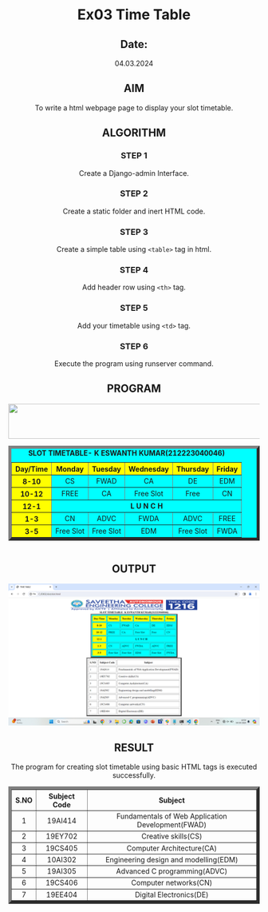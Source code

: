 # Ex03 Time Table
## Date:
04.03.2024
## AIM
To write a html webpage page to display your slot timetable.

## ALGORITHM
### STEP 1
Create a Django-admin Interface.

### STEP 2
Create a static folder and inert HTML code.

### STEP 3
Create a simple table using ```<table>``` tag in html.

### STEP 4
Add header row using ```<th>``` tag.

### STEP 5
Add your timetable using ```<td>``` tag.

### STEP 6
Execute the program using runserver command.

## PROGRAM

<html>
   <head>
       <title> TIME TABLE </title>
   </head>
 <body align="center">
 <table border="6" cellspacing="6" cellpadding="8" align="center" bgcolor="CYAN">
<img src="logo.png" align="center" height="70" width="800">
<caption><b>SLOT TIMETABLE- K ESWANTH KUMAR(212223040046)</b></caption>

   <tr>
        <th bgcolor="yellow">Day/Time</th>
        <th bgcolor="yellow">Monday</th>
        <th bgcolor="yellow">Tuesday</th>
        <th bgcolor="yellow">Wednesday</th>
        <th bgcolor="yellow">Thursday</th>
        <th bgcolor="yellow">Friday</th>
  </tr>
  <tr>
        <th bgcolor="yellow">8-10</th>
        <td>CS</td>
        <td>FWAD</td>
        <td>CA</t>
        <td>DE</td>
        <td>EDM</td>
 </tr>
 <tr>
        <th bgcolor="yellow">10-12</th>
        <td>FREE</td>
        <td>CA</td>
        <td>Free Slot</t>
        <td>Free</td>
        <td>CN</td>
 </tr>
 <tr> 
        <th bgcolor="yellow">12-1</th>
        <TD colspan="5" Align="center"><B>L U N C H </B></TD> </tr>
 <tr>
        <th bgcolor="yellow">1-3</th>
        <td>CN</td>
        <td>ADVC</td>
        <td>FWDA</t>
        <td>ADVC</td>
        <td>FREE</td>
 </tr>
 <tr>
        <th bgcolor="yellow">3-5</th>
        <td>Free Slot</td>
        <td>Free Slot</td>
        <td>EDM</t>
        <td>Free Slot</td>
        <td>FWDA</td>
</tr>
</body>
</html>
<table cellspacing="8" cellpadding="0" align="center">
<html>
<head>
    <title> Subject code </title>
</head>
 <body>
 <table border="6" cellspacing="7" cellpadding="8" align="center">

<tr> 
        <th>S.NO</th>
        <th>Subject Code</th>
        <th>Subject</th>
</tr>        
<tr>
     <td>1</td>
     <td>19AI414</td>
     <td>Fundamentals of Web Application Development(FWAD)</td>
</tr>    
<tr>
     <td>2</td>
     <td>19EY702</td>
     <td>Creative skills(CS)</td>
</tr> 
<tr>
     <td>3</td>
     <td>19CS405</td>
     <td>Computer Architecture(CA)</td>
</tr>     
<tr>
     <td>4</td>
     <td>10AI302</td>
     <td>Engineering design and modelling(EDM)</td>
</tr>   
<tr>
     <td>5</td>
     <td>19AI305</td>
     <td>Advanced C programming(ADVC)</td>
</tr> 
<tr>
    <td>6</td>
    <td>19CS406</td>
    <td>Computer networks(CN)</td>
</tr>  
<tr>
    <td>7</td>
    <td>19EE404</td>
    <td>Digital Electronics(DE)</td>
</tr>   
   
</body>
</html>

## OUTPUT
![alt text](<Screenshot (4).png>)

## RESULT
The program for creating slot timetable using basic HTML tags is executed successfully.
